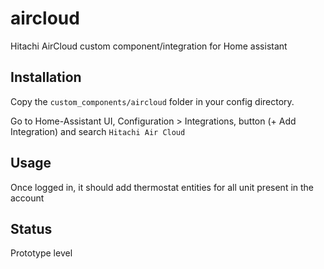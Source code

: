 # aircloud

Hitachi AirCloud custom component/integration for Home assistant

## Installation

Copy the `custom_components/aircloud` folder in your config directory.

Go to Home-Assistant UI, Configuration > Integrations, button (+ Add Integration) and search `Hitachi Air Cloud`

## Usage

Once logged in, it should add thermostat entities for all unit present in the account

## Status

Prototype level
